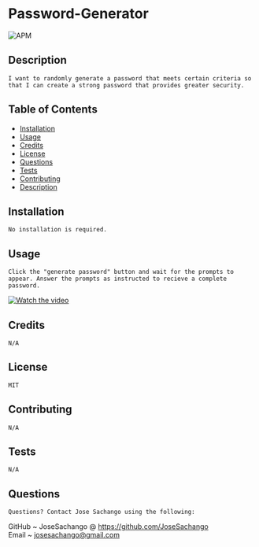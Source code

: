  # Password-Generator  
![APM](https://img.shields.io/apm/l/pack)
## Description
    I want to randomly generate a password that meets certain criteria so that I can create a strong password that provides greater security.
## Table of Contents
    
* [Installation](#installation)
* [Usage](#usage)
* [Credits](#credits)
* [License](#license)
* [Questions](#questions)
* [Tests](#tests)
* [Contributing](#contributing)
* [Description](#description)
            
## Installation
    No installation is required.
## Usage
    Click the "generate password" button and wait for the prompts to appear. Answer the prompts as instructed to recieve a complete password.
[![Watch the video](https://imgur.com/hW4mGC0)](https://youtu.be/uZhzg7CPGD0)
## Credits
    N/A
## License
    MIT
## Contributing
    N/A
## Tests
    N/A
## Questions
    Questions? Contact Jose Sachango using the following:
GitHub ~ JoseSachango @ https://github.com/JoseSachango       
Email ~ josesachango@gmail.com
    